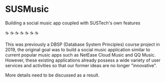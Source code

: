 # SUSMusic
Building a social music app coupled with SUSTech's own features

:coffee: :coffee: :coffee: :coffee: :coffee: :coffee: :coffee:

This was previously a DBSP (Database System Principles) course project in 2019, the original goal was to build a social music application similar to current popular music apps such as NetEase Cloud Music and QQ Music. However, these existing applications already possess a wide variety of user services and activities so that our former ideas are no longer "innovative".

More details need to be discussed as a result.
